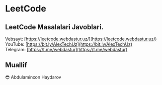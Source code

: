 # LeetCode
## LeetCode Masalalari Javoblari.

Vebsayt: [https://leetcode.webdastur.uz/](https://leetcode.webdastur.uz/)<br>
YouTube: [https://bit.ly/AlexTechUz](https://bit.ly/AlexTechUz)<br>
Telegram: [https://t.me/webdastur](https://t.me/webdastur)


## Muallif

😎 Abdulaminxon Haydarov
